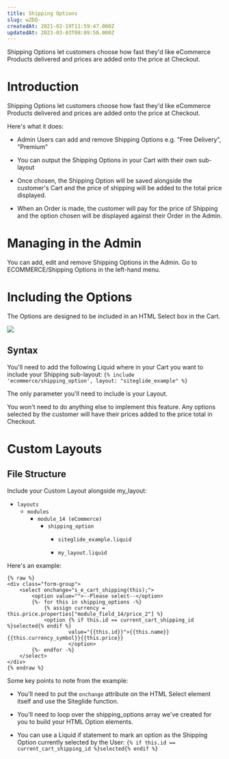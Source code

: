 ```yaml
---
title: Shipping Options
slug: wZDQ-
createdAt: 2021-02-19T11:59:47.000Z
updatedAt: 2023-03-03T08:09:58.000Z
---
```


Shipping Options let customers choose how fast they'd like eCommerce Products delivered and prices are added onto the price at Checkout.

# Introduction

Shipping Options let customers choose how fast they'd like eCommerce Products delivered and prices are added onto the price at Checkout. 

Here's what it does:

*   Admin Users can add and remove Shipping Options e.g. "Free Delivery", "Premium"

*   You can output the Shipping Options in your Cart with their own sub-layout

*   Once chosen, the Shipping Option will be saved alongside the customer's Cart and the price of shipping will be added to the total price displayed.

*   When an Order is made, the customer will pay for the price of Shipping and the option chosen will be displayed against their Order in the Admin.

# Managing in the Admin

You can add, edit and remove Shipping Options in the Admin. Go to ECOMMERCE/Shipping Options in the left-hand menu.

# Including the Options

The Options are designed to be included in an HTML Select box in the Cart.

![](https://downloads.intercomcdn.com/i/o/171837620/31235fa143bf9f5c05a01e15/image.png)

## Syntax

You'll need to add the following Liquid where in your Cart you want to include your Shipping sub-layout: `{% include 'ecommerce/shipping_option', layout: "siteglide_example" %}`

The only parameter you'll need to include is your Layout.

You won't need to do anything else to implement this feature. Any options selected by the customer will have their prices added to the price total in Checkout.

# Custom Layouts

## File Structure

Include your Custom Layout alongside my\_layout:

*   `layouts`
    *   `modules`
        *   `module_14 (eCommerce)`
            *   `shipping_option`
                *   `siteglide_example.liquid`

                *   `my_layout.liquid`

Here's an example:

```liquid
{% raw %}
<div class="form-group">
	<select onchange="s_e_cart_shipping(this);">
		<option value="">--Please select--</option>
		{%- for this in shipping_options -%}
			{% assign currency = this.price.properties["module_field_14/price_2"] %}
			<option {% if this.id == current_cart_shipping_id %}selected{% endif %} 
					value="{{this.id}}">{{this.name}} {{this.currency_symbol}}{{this.price}} 
					</option>
		{%- endfor -%}
	</select>
</div>
{% endraw %}
```


Some key points to note from the example:

*   You'll need to put the `onchange` attribute on the HTML Select element itself and use the Siteglide function.

*   You'll need to loop over the shipping\_options array we've created for you to build your HTML Option elements.

*   You can use a Liquid if statement to mark an option as the Shipping Option currently selected by the User: `{% if this.id == current_cart_shipping_id %}selected{% endif %}`
